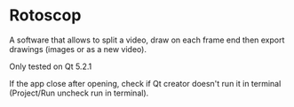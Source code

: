 # Rotoscop

A software that allows to split a video, draw on each frame end then export drawings (images or as a new video).

Only tested on Qt 5.2.1

If the app close after opening, check if Qt creator doesn't run it in terminal (Project/Run uncheck run in terminal).
